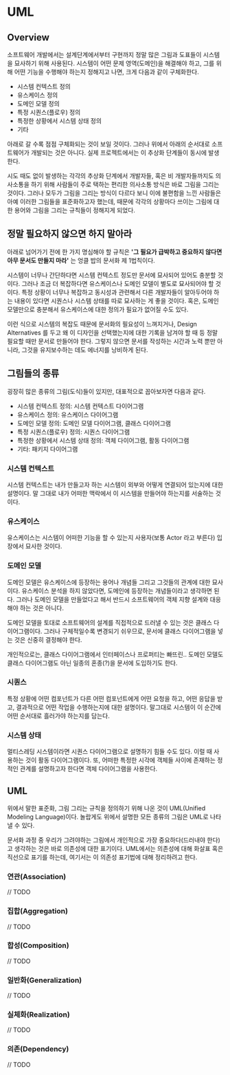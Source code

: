 # UML

## Overview

소프트웨어 개발에서는 설계단계에서부터 구현까지 정말 많은 그림과 도표들이 시스템을 묘사하기 위해 사용된다.
시스템이 어떤 문제 영역(도메인)을 해결해야 하고, 그를 위해 어떤 기능을 수행해야 하는지 정해지고 나면, 크게 다음과 같이 구체화한다.

* 시스템 컨텍스트 정의
* 유스케이스 정의
* 도메인 모델 정의
* 특정 시퀀스(플로우) 정의
* 특정한 상황에서 시스템 상태 정의
* 기타

아래로 갈 수록 점점 구체화되는 것이 보일 것이다. 그러나 위에서 아래의 순서대로 소프트웨어가 개발되는 것은 아니다.
실제 프로젝트에서는 이 추상화 단계들이 동시에 발생한다.

시도 때도 없이 발생하는 각각의 추상화 단계에서 개발자들, 혹은 비 개발자들까지도 의사소통을 하기 위해
사람들이 주로 택하는 편리한 의사소통 방식은 바로 그림을 그리는 것이다.
그러나 모두가 그림을 그리는 방식이 다르다 보니 이에 불편함을 느낀 사람들은 아예 이러한 그림들을 표준화하고자 했는데,
때문에 각각의 상황마다 쓰이는 그림에 대한 용어와 그림을 그리는 규칙들이 정해지게 되었다.

## 정말 필요하지 않으면 하지 말아라

아래로 넘어가기 전에 한 가지 명심해야 할 규칙은 **'그 필요가 급박하고 중요하지 않다면 아무 문서도 만들지 마라'** 는 엉클 밥의 문서화 제 1법칙이다.

시스템이 너무나 간단하다면 시스템 컨텍스트 정도만 문서에 묘사되어 있어도 충분할 것이다. 그러나 조금 더 복잡하다면 유스케이스나 도메인 모델이
별도로 묘사되어야 할 것이다. 특정 상황이 너무나 복잡하고 동시성과 관련해서 다른 개발자들이 알아두어야 하는 내용이 있다면
시퀀스나 시스템 상태를 따로 묘사하는 게 좋을 것이다. 혹은, 도메인 모델만으로 충분해서 유스케이스에 대한 정의가 필요가 없어질 수도 있다.
 
이런 식으로 시스템의 복잡도 때문에 문서화의 필요성이 느껴지거나, Design Alternatives 를 두고
왜 이 디자인을 선택했는지에 대한 기록을 남겨야 할 때 등 정말 필요할 때만 문서로 만들어야 한다. 그렇지 않으면 문서를 작성하는 시간과 노력
뿐만 아니라, 그것을 유지보수하는 데도 에너지를 낭비하게 된다.

## 그림들의 종류

굉장히 많은 종류의 그림(도식)들이 있지만, 대표적으로 꼽아보자면 다음과 같다.

* 시스템 컨텍스트 정의: 시스템 컨텍스트 다이어그램
* 유스케이스 정의: 유스케이스 다이어그램
* 도메인 모델 정의: 도메인 모델 다이어그램, 클래스 다이어그램
* 특정 시퀀스(플로우) 정의: 시퀀스 다이어그램
* 특정한 상황에서 시스템 상태 정의: 객체 다이어그램, 활동 다이어그램
* 기타: 패키지 다이어그램

### 시스템 컨텍스트

시스템 컨텍스트는 내가 만들고자 하는 시스템이 외부와 어떻게 연결되어 있는지에 대한 설명이다. 말 그대로 내가 어떠한 맥락에서 이 시스템을 만들어야 하는지를 서술하는 것이다.

### 유스케이스

유스케이스는 시스템이 어떠한 기능을 할 수 있는지 사용자(보통 Actor 라고 부른다) 입장에서 묘사한 것이다.

### 도메인 모델

도메인 모델은 유스케이스에 등장하는 용어나 개념들 그리고 그것들의 관계에 대한 묘사이다. 유스케이스 분석을 하지 않았다면, 도메인에 등장하는 개념들이라고 생각하면 된다.
그러나 도메인 모델을 만들었다고 해서 반드시 소프트웨어의 객체 지향 설계와 대응해야 하는 것은 아니다.

도메인 모델을 토대로 소프트웨어의 설계를 직접적으로 드러낼 수 있는 것은 클래스 다이어그램이다.
그러나 구체적일수록 변경되기 쉬우므로, 문서에 클래스 다이어그램을 넣는 것은 신중히 결정해야 한다.

개인적으로는, 클래스 다이어그램에서 인터페이스나 프로퍼티는 빠뜨린.. 도메인 모델도 클래스 다이어그램도 아닌 일종의 혼종(?)을 문서에 도입하기도 한다.

### 시퀀스

특정 상황에 어떤 컴포넌트가 다른 어떤 컴포넌트에게 어떤 요청을 하고, 어떤 응답을 받고, 결과적으로 어떤 작업을 수행하는지에 대한 설명이다.
말그대로 시스템이 이 순간에 어떤 순서대로 흘러가야 하는지를 담는다.

### 시스템 상태

멀티스레딩 시스템이라면 시퀀스 다이어그램으로 설명하기 힘들 수도 있다. 이럴 때 사용하는 것이 활동 다이어그램이다.
또, 어떠한 특정한 시각에 객체들 사이에 존재하는 정적인 관계를 설명하고자 한다면 객체 다이어그램을 사용한다.

## UML

위에서 말한 표준화, 그림 그리는 규칙을 정의하기 위해 나온 것이 UML(Unified Modeling Language)이다. 놀랍게도 위에서 설명한 모든 종류의 그림은 UML로 나타낼 수 있다.

문서화 과정 중 우리가 그려야하는 그림에서 개인적으로 가장 중요하다(드러내야 한다)고 생각하는 것은 바로 의존성에 대한 표기이다.
UML에서는 의존성에 대해 화살표 혹은 직선으로 표기를 하는데, 여기서는 이 의존성 표기법에 대해 정리하려고 한다.

### 연관(Association)

// TODO

### 집합(Aggregation)

// TODO

### 합성(Composition)

// TODO

### 일반화(Generalization)

// TODO

### 실체화(Realization)

// TODO

### 의존(Dependency)

// TODO
